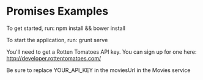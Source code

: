Promises Examples
=================

To get started, run:
npm install && bower install

To start the application, run:
grunt serve

You'll need to get a Rotten Tomatoes API key. You can sign up for one here:
http://developer.rottentomatoes.com/

Be sure to replace YOUR_API_KEY in the moviesUrl in the Movies service
